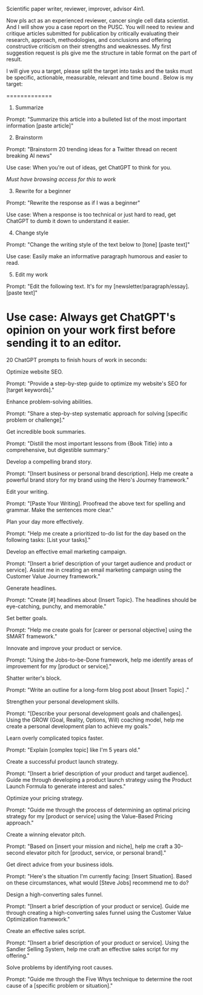 Scientific paper writer, reviewer, improver, advisor 4in1. 

Now pls act as an experienced reviewer, cancer single cell data scientist. And I will show you a case report on the PUSC. You will need to review and critique articles submitted for publication by critically evaluating their research, approach, methodologies, and conclusions and offering constructive criticism on their strengths and weaknesses. My first suggestion request is pls give me the structure in table format on the part of result.

I will give you a target, please split the target into tasks and the tasks must be specific, actionable, measurable, relevant and time bound . Below is my target:


=============
1. Summarize

Prompt: "Summarize this article into a bulleted list of the most important information [paste article]"

2. Brainstorm 

Prompt: "Brainstorm 20 trending ideas for a Twitter thread on recent breaking AI news"

Use case: When you're out of ideas, get ChatGPT to think for you. 

*Must have browsing access for this to work*

3. Rewrite for a beginner

Prompt: "Rewrite the response as if I was a beginner"

Use case: When a response is too technical or just hard to read, get ChatGPT to dumb it down to understand it easier.


4. Change style

Prompt: "Change the writing style of the text below to [tone] [paste text]"

Use case: Easily make an informative paragraph humorous and easier to read.

5. Edit my work

Prompt: "Edit the following text. It's for my [newsletter/paragraph/essay]. [paste text]"

Use case: Always get ChatGPT's opinion on your work first before sending it to an editor.
========================
20 ChatGPT prompts to finish hours of work in seconds:

Optimize website SEO.

Prompt: "Provide a step-by-step guide to optimize my website's SEO for [target keywords]."

Enhance problem-solving abilities.

Prompt: "Share a step-by-step systematic approach for solving [specific problem or challenge]."

Get incredible book summaries.

Prompt: "Distill the most important lessons from {Book Title} into a comprehensive, but digestible summary."

Develop a compelling brand story.

Prompt: "[Insert business or personal brand description].
Help me create a powerful brand story for my brand using the Hero's Journey framework."

Edit your writing.

Prompt: "[Paste Your Writing].
Proofread the above text for spelling and grammar. Make the sentences more clear."

Plan your day more effectively.

Prompt: "Help me create a prioritized to-do list for the day based on the following tasks: [List your tasks]."

Develop an effective email marketing campaign.

Prompt: "[Insert a brief description of your target audience and product or service].
Assist me in creating an email marketing campaign using the Customer Value Journey framework."

Generate headlines.

Prompt: "Create [#] headlines about {Insert Topic}.
The headlines should be eye-catching, punchy, and memorable."


Set better goals.

Prompt: "Help me create goals for [career or personal objective] using the SMART framework."


Innovate and improve your product or service.

Prompt: "Using the Jobs-to-be-Done framework, help me identify areas of improvement for my [product or service]."


Shatter writer's block.

Prompt: "Write an outline for a long-form blog post about [Insert Topic] ."

Strengthen your personal development skills.

Prompt: "[Describe your personal development goals and challenges].
Using the GROW (Goal, Reality, Options, Will) coaching model, help me create a personal development plan to achieve my goals."

Learn overly complicated topics faster.

Prompt: "Explain [complex topic] like I'm 5 years old."

Create a successful product launch strategy.

Prompt: "[Insert a brief description of your product and target audience].
Guide me through developing a product launch strategy using the Product Launch Formula to generate interest and sales."

Optimize your pricing strategy.

Prompt: "Guide me through the process of determining an optimal pricing strategy for my [product or service] using the Value-Based Pricing approach."

Create a winning elevator pitch.

Prompt: "Based on [insert your mission and niche], help me craft a 30-second elevator pitch for [product, service, or personal brand]."

Get direct advice from your business idols.

Prompt: "Here's the situation I'm currently facing: [Insert Situation].
Based on these circumstances, what would [Steve Jobs] recommend me to do?

Design a high-converting sales funnel.

Prompt: "[Insert a brief description of your product or service].
Guide me through creating a high-converting sales funnel using the Customer Value Optimization framework."

Create an effective sales script.

Prompt: "[Insert a brief description of your product or service].
Using the Sandler Selling System, help me craft an effective sales script for my offering."


Solve problems by identifying root causes.

Prompt: "Guide me through the Five Whys technique to determine the root cause of a [specific problem or situation]."







